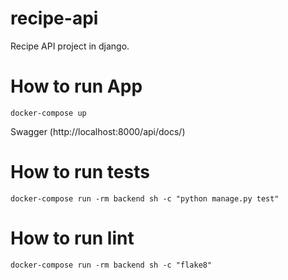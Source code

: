 # recipe-api
Recipe API project in django.

# How to run App
```
docker-compose up
````

Swagger (http://localhost:8000/api/docs/)

# How to run tests
```
docker-compose run -rm backend sh -c "python manage.py test"
```

# How to run lint
```
docker-compose run -rm backend sh -c "flake8"
```
